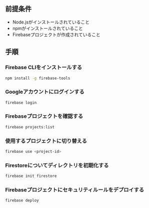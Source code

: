 ## 前提条件
- Node.jsがインストールされていること
- npmがインストールされていること
- Firebaseプロジェクトが作成されていること

## 手順
### Firebase CLIをインストールする
```bash
npm install -g firebase-tools
```

### Googleアカウントにログインする
```bash
firebase login
```

### Firebaseプロジェクトを確認する
```bash
firebase projects:list
```

### 使用するプロジェクトに切り替える
```bash
firebase use <project-id>
```

### Firestoreについてディレクトリを初期化する
```bash
firebase init firestore
```

### Firebaseプロジェクトにセキュリティルールをデプロイする
```bash
firebase deploy
```
